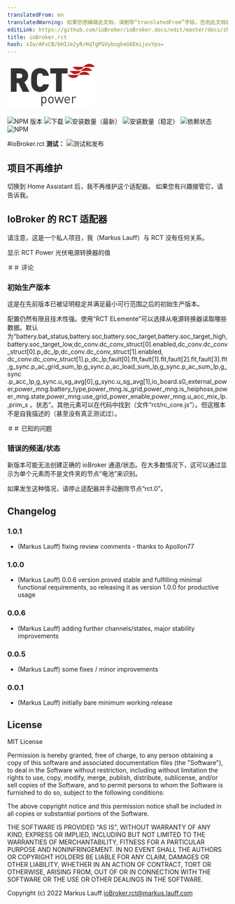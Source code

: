 ```yaml
---
translatedFrom: en
translatedWarning: 如果您想编辑此文档，请删除“translatedFrom”字段，否则此文档将再次自动翻译
editLink: https://github.com/ioBroker/ioBroker.docs/edit/master/docs/zh-cn/adapterref/iobroker.rct/README.md
title: ioBroker.rct
hash: xIw/AFvCB/bHIJe2yR/HqTgPGVybngkeG6EmijovYps=
---
```

![标识](../../../en/adapterref/iobroker.rct/admin/rct.png)

![NPM 版本](https://img.shields.io/npm/v/iobroker.rct.svg)
![下载](https://img.shields.io/npm/dm/iobroker.rct.svg)
![安装数量（最新）](https://iobroker.live/badges/rct-installed.svg)
![安装数量（稳定）](https://iobroker.live/badges/rct-stable.svg)
![依赖状态](https://img.shields.io/david/lauff/iobroker.rct.svg)
![NPM](https://nodei.co/npm/iobroker.rct.png?downloads=true)

#ioBroker.rct
**测试：** ![测试和发布](https://github.com/lauff/ioBroker.rct/workflows/Test%20and%20Release/badge.svg)

## 项目不再维护
切换到 Home Assistant 后，我不再维护这个适配器。
如果您有兴趣接管它，请告诉我。

## IoBroker 的 RCT 适配器
请注意，这是一个私人项目，我（Markus Lauff）与 RCT 没有任何关系。

显示 RCT Power 光伏电源转换器的值

＃＃ 评论
### 初始生产版本
这是在先前版本已被证明稳定并满足最小可行范围之后的初始生产版本。

配置仍然有限且技术性强。使用“RCT ELemente”可以选择从电源转换器读取哪些数据。默认为“battery.bat_status,battery.soc,battery.soc_target,battery.soc_target_high,battery.soc_target_low,dc_conv.dc_conv_struct[0].enabled,dc_conv.dc_conv_struct[0].p_dc_lp,dc_conv.dc_conv_struct[1].enabled, dc_conv.dc_conv_struct[1].p_dc_lp,fault[0].flt,fault[1].flt,fault[2].flt,fault[3].flt,g_sync.p_ac_grid_sum_lp,g_sync.p_ac_load_sum_lp,g_sync.p_ac_sum_lp,g_sync .p_acc_lp,g_sync.u_sg_avg[0],g_sync.u_sg_avg[1],io_board.s0_external_power,power_mng.battery_type,power_mng.is_grid,power_mng.is_heiphoss,power_mng.state,power_mng.use_grid_power_enable,power_mng.u_acc_mix_lp.,prim_s 。状态”。其他元素可以在代码中找到（文件“rct/rc_core.js”）。但这根本不是自我描述的（甚至没有真正测试过）。

＃＃ 已知的问题
### 错误的频道/状态
新版本可能无法创建正确的 ioBroker 通道/状态。在大多数情况下，这可以通过显示为单个元素而不是文件夹的节点“电池”来识别。

如果发生这种情况，请停止适配器并手动删除节点“rct.0”。

## Changelog

### 1.0.1
* (Markus Lauff) fixing review comments - thanks to Apollon77
### 1.0.0
* (Markus Lauff) 0.0.6 version proved stable and fulfilling minimal functional requirements, so releasing it as version 1.0.0 for productive usage
### 0.0.6
* (Markus Lauff) adding further channels/states, major stability improvements
### 0.0.5
* (Markus Lauff) some fixes / minor improvements
### 0.0.1
* (Markus Lauff) initially bare minimum working release

## License
MIT License

Permission is hereby granted, free of charge, to any person obtaining a copy
of this software and associated documentation files (the "Software"), to deal
in the Software without restriction, including without limitation the rights
to use, copy, modify, merge, publish, distribute, sublicense, and/or sell
copies of the Software, and to permit persons to whom the Software is
furnished to do so, subject to the following conditions:

The above copyright notice and this permission notice shall be included in all
copies or substantial portions of the Software.

THE SOFTWARE IS PROVIDED "AS IS", WITHOUT WARRANTY OF ANY KIND, EXPRESS OR
IMPLIED, INCLUDING BUT NOT LIMITED TO THE WARRANTIES OF MERCHANTABILITY,
FITNESS FOR A PARTICULAR PURPOSE AND NONINFRINGEMENT. IN NO EVENT SHALL THE
AUTHORS OR COPYRIGHT HOLDERS BE LIABLE FOR ANY CLAIM, DAMAGES OR OTHER
LIABILITY, WHETHER IN AN ACTION OF CONTRACT, TORT OR OTHERWISE, ARISING FROM,
OUT OF OR IN CONNECTION WITH THE SOFTWARE OR THE USE OR OTHER DEALINGS IN THE
SOFTWARE.

Copyright (c) 2022 Markus Lauff <ioBroker.rct@markus.lauff.com>